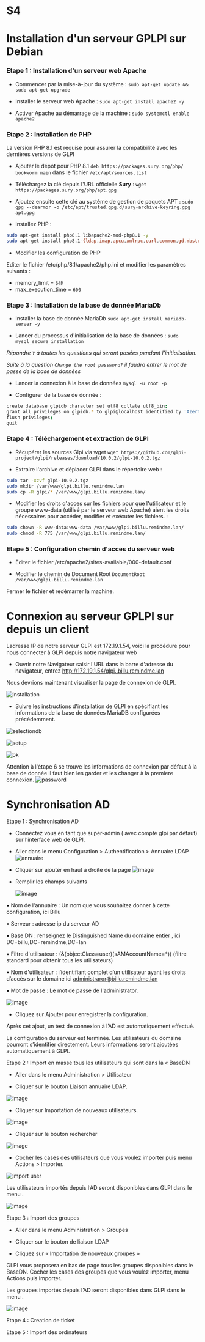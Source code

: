 # S4
# Installation d'un serveur GPLPI sur Debian 

### Etape 1 : Installation d'un serveur web Apache 

- Commencer par la mise-à-jour du système  : `sudo apt-get update && sudo apt-get upgrade`

- Installer le serveur web Apache : `sudo apt-get install apache2 -y`

- Activer Apache au démarrage de la machine : `sudo systemctl enable apache2`

### Etape 2 : Installation de PHP

La version PHP 8.1 est requise pour assurer la compatibilité avec les dernières versions de GLPI

- Ajouter le dépôt pour PHP 8.1 `deb https://packages.sury.org/php/ bookworm main` dans le fichier `/etc/apt/sources.list`

- Téléchargez la clé depuis l'URL officielle **Sury** : `wget https://packages.sury.org/php/apt.gpg`
    
- Ajoutez ensuite cette clé au système de gestion de paquets APT : `sudo gpg --dearmor -o /etc/apt/trusted.gpg.d/sury-archive-keyring.gpg apt.gpg`

- Installez PHP :

```bash
sudo apt-get install php8.1 libapache2-mod-php8.1 -y
sudo apt-get install php8.1-{ldap,imap,apcu,xmlrpc,curl,common,gd,mbstring,mysql,xml,intl,zip,bz2}
```

- Modifier les configuration  de PHP

Editer le fichier /etc/php/8.1/apache2/php.ini et modifier les paramètres suivants :
- memory_limit = `64M`
- max_execution_time = `600`


### Etape 3 : Installation de la base de donnée MariaDb

- Installer la base de donnée MariaDb `sudo apt-get install mariadb-server -y`

- Lancer du processus d'initialisation de la base de données : `sudo mysql_secure_installation`

*Répondre `Y` à toutes les questions qui seront posées pendant l'initialisation*.

*Suite à la question `Change the root password?` il faudra entrer le mot de passe de la base de données*

- Lancer la connexion à la base de données  `mysql -u root -p`

- Configurer de la base de donnée : 

```bash
create database glpidb character set utf8 collate utf8_bin;
grant all privileges on glpidb.* to glpi@localhost identified by 'Azerty1*';
flush privileges;
quit
```

### Etape 4 : Téléchargement et extraction de GLPI

- Récupérer les sources Glpi via wget `wget https://github.com/glpi-project/glpi/releases/download/10.0.2/glpi-10.0.2.tgz`

- Extraire l'archive et déplacer GLPI dans le répertoire web :

```bash
sudo tar -xzvf glpi-10.0.2.tgz
sudo mkdir /var/www/glpi.billu.remindme.lan
sudo cp -R glpi/* /var/www/glpi.billu.remindme.lan/
```

- Modifier les droits d'acces sur les fichiers pour que l'utilisateur et le groupe www-data (utilisé par le serveur web Apache) aient les droits nécessaires pour accéder, modifier et exécuter les fichiers. :

```bash
sudo chown -R www-data:www-data /var/www/glpi.billu.remindme.lan/
sudo chmod -R 775 /var/www/glpi.billu.remindme.lan/
```

### Etape 5 : Configuration chemin d'acces du serveur web 

- Èditer le fichier /etc/apache2/sites-available/000-default.conf

- Modifier le chemin de Document Root `DocumentRoot /var/www/glpi.billu.remindme.lan`

Fermer le fichier et redémarrer la machine.

# Connexion au serveur GPLPI sur depuis un client 

Ladresse IP de notre serveur GLPI est 172.19.1.54, voici la procédure pour nous connecter à GLPI depuis notre navigateur web

- Ouvrir notre Navigateur saisir l'URL dans la barre d'adresse du navigateur, entrez http://172.19.1.54/glpi..billu.remindme.lan

 Nous devrions maintenant visualiser la page de connexion de GLPI.

![installation](https://github.com/user-attachments/assets/5c869706-e26d-4596-9e16-30c6e04518ab)

- Suivre les instructions d'installation de GLPI en spécifiant les informations de la base de données MariaDB configurées précédemment.

![selectiondb](https://github.com/user-attachments/assets/4cac5b36-5ba5-45be-b523-21e5a1cdf547)

![setup](https://github.com/user-attachments/assets/72e82b86-3dd7-4746-ad18-defde4deb8b3)

![ok](https://github.com/user-attachments/assets/58c190b1-aa18-413c-9ef9-b7f9a5756be3)

Attention à l'étape 6 se trouve les informations de connexion par défaut à la base de donnée il faut bien les garder et les changer à la premiere connexion.
![password](https://github.com/user-attachments/assets/5732207e-4aee-4ffe-abec-9c4aab9fa8c4)


# Synchronisation AD

Etape 1 : Synchronisation AD

- Connectez vous en tant que super-admin ( avec compte glpi par défaut) sur l’interface web de GLPI.
  
- Aller dans le menu Configuration > Authentification > Annuaire LDAP![annuaire](https://github.com/user-attachments/assets/01b8dc17-2a65-4eb6-8601-4042722929c2)

- Cliquer sur ajouter en haut à droite de la page ![image](https://github.com/user-attachments/assets/69987452-6e3c-4e8b-acd5-876f8489acb3)

- Remplir les champs suivants 

  ![image](https://github.com/user-attachments/assets/b9971243-f021-43fd-9218-561d1ab33e0e)

•	Nom de l'annuaire : Un nom que vous souhaitez donner à cette configuration, ici Billu

•	Serveur : adresse ip du serveur AD 

•	Base DN : renseignez le Distinguished Name du domaine entier , ici DC=billu,DC=remindme,DC=lan

•	Filtre d'utilisateur : (&(objectClass=user)(sAMAccountName=*)) (filtre standard pour obtenir tous les utilisateurs)

•	Nom d'utilisateur : l’identifiant complet d’un utilisateur ayant les droits d’accès sur le domaine ici administraror@billu.remindme.lan

•	Mot de passe : Le mot de passe de l'administrator.


![image](https://github.com/user-attachments/assets/574dee7e-5534-4712-8937-332a0d6f72f1)

- Cliquez sur Ajouter pour enregistrer la configuration.

Après cet ajout, un test de connexion à l’AD est automatiquement effectué.

La configuration du serveur est terminée. Les utilisateurs du domaine pourront s’identifier directement. Leurs informations seront ajoutées automatiquement à GLPI.

Etape 2 : Import en masse tous les utilisateurs qui sont dans la « BaseDN 

- Aller dans le menu Administration > Utilisateur

- Cliquer sur le bouton Liaison annuaire LDAP.

![image](https://github.com/user-attachments/assets/823bb92b-9b46-4cce-a683-3348d219480c)

- Cliquer sur Importation de nouveaux utilisateurs.

 ![image](https://github.com/user-attachments/assets/74658f81-a33f-4559-a854-2bf9d16716b3)

- Cliquer sur le bouton rechercher

![image](https://github.com/user-attachments/assets/735e7330-d89c-4e25-a466-e14ae181a378)

- Cocher les cases des utilisateurs que vous voulez importer puis menu Actions > Importer.

![import user](https://github.com/user-attachments/assets/3a375842-aa83-4c0e-9cb1-2c57e0c2a3c6)

Les utilisateurs importés depuis l’AD seront disponibles dans GLPI dans le menu .

![image](https://github.com/user-attachments/assets/0790ced0-30e0-4aa9-9666-5a0fd6ce697a)

Etape 3 : Import des groupes 

- Aller dans le menu Administration > Groupes
  
- Cliquer sur le bouton de liaison LDAP

- Cliquez sur « Importation de nouveaux groupes »

GLPI vous proposera en bas de page tous les groupes disponibles dans le BaseDN. Cocher les cases des groupes que vous voulez importer, menu Actions puis Importer.

Les groupes importés depuis l’AD seront disponibles dans GLPI dans le menu .

![image](https://github.com/user-attachments/assets/0790ced0-30e0-4aa9-9666-5a0fd6ce697a)


Etape 4 : Creation de ticket



Etape 5 : Import des ordinateurs






















